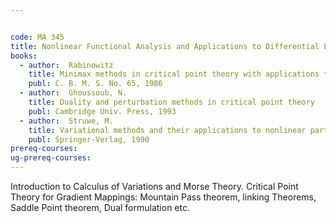 ```yaml
---


code: MA 345
title: Nonlinear Functional Analysis and Applications to Differential Equations
books:
  - author:  Rabinowitz
    title: Minimax methods in critical point theory with applications to differential equations
    publ: C. B. M. S. No. 65, 1986
  - author:  Ghoussoub, N.
    title: Duality and perturbation methods in critical point theory
    publ: Cambridge Univ. Press, 1993
  - author:  Struwe, M.
    title: Variational methods and their applications to nonlinear partial differential equations and Hamiltonian Systems
    publ: Springer-Verlag, 1990
prereq-courses: 
ug-prereq-courses: 
---
```




Introduction to Calculus of Variations and Morse Theory.
Critical Point Theory for Gradient Mappings: Mountain Pass theorem, linking
Theorems, Saddle Point theorem, Dual formulation etc.
